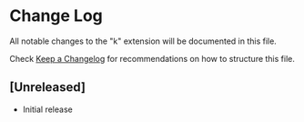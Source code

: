 # Change Log
All notable changes to the "k" extension will be documented in this file.

Check [Keep a Changelog](http://keepachangelog.com/) for recommendations on how to structure this file.

## [Unreleased]
- Initial release